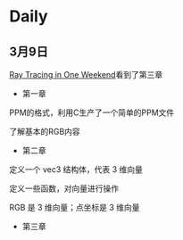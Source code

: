 # Daily

## 3月9日

[Ray Tracing in One Weekend](https://raytracing.github.io/books/RayTracingInOneWeekend.html)看到了第三章

- 第一章

PPM的格式，利用C生产了一个简单的PPM文件

了解基本的RGB内容

- 第二章

定义一个 vec3 结构体，代表 3 维向量

定义一些函数，对向量进行操作

RGB 是 3 维向量；点坐标是 3 维向量

- 第三章

